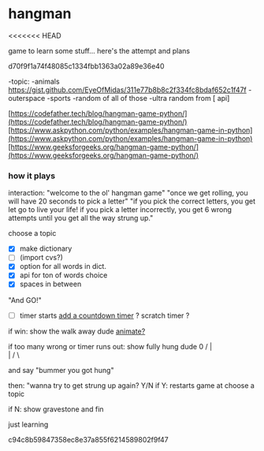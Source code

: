 # hangman

<<<<<<< HEAD

game to learn some stuff... here's the attempt and plans

d70f9f1a74f48085c1334fbb1363a02a89e36e40

-topic:
	-animals https://gist.github.com/EyeOfMidas/311e77b8b8c2f334fc8bdaf652c1f47f
	-outerspace
	-sports
	-random of all of those 
	-ultra random from [ api]

[https://codefather.tech/blog/hangman-game-python/](https://codefather.tech/blog/hangman-game-python/)[https://www.askpython.com/python/examples/hangman-game-in-python](https://www.askpython.com/python/examples/hangman-game-in-python)[https://www.geeksforgeeks.org/hangman-game-python/](https://www.geeksforgeeks.org/hangman-game-python/)



### how it plays
interaction:
"welcome to the ol' hangman game"
"once we get rolling, you will have 20 seconds to pick a letter"
"if you pick the correct letters, you get let go to live your life!
if you pick a letter incorrectly, you get 6 wrong attempts until you get all the way strung up."

choose a topic
- [x] make dictionary
- [ ] (import cvs?)
- [x] option for all words in dict.
- [x] api for ton of words choice
- [x] spaces in between 

"And GO!"
- [ ] timer starts [add a countdown timer](https://www.geeksforgeeks.org/how-to-create-a-countdown-timer-using-python/)
  ? scratch timer ?

if win:
show the walk away dude [animate?](https://codereview.stackexchange.com/questions/21462/python-terminal-animation)

if too many wrong or timer runs out:
show fully hung dude 
  0
/ | \
  |
/  \

and say "bummer you got hung" 

then: 
"wanna try to get strung up again? Y/N
if Y:
restarts game at choose a topic

if N:
show gravestone and fin


just learning

c94c8b59847358ec8e37a855f6214589802f9f47

